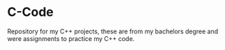 # C-Code
Repository for my C++ projects, these are from my bachelors degree and were assignments to practice my C++ code.
